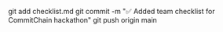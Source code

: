 git add checklist.md
git commit -m "✅ Added team checklist for CommitChain hackathon"
git push origin main
